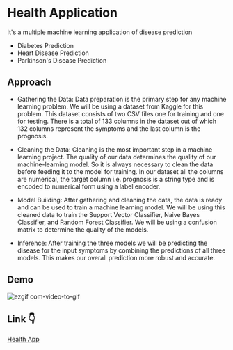 
# Health Application

It's a multiple machine learning application of disease prediction
 
 * Diabetes Prediction
 * Heart Disease Prediction
 * Parkinson's Disease Prediction

 ## Approach

* Gathering the Data: Data preparation is the primary step for any machine learning problem. We will be using a dataset from Kaggle for this problem. This dataset consists of two CSV files one for training and one for testing. There is a total of 133 columns in the dataset out of which 132 columns represent the symptoms and the last column is the prognosis.

* Cleaning the Data: Cleaning is the most important step in a machine learning project. The quality of our data determines the quality of our machine-learning model. So it is always necessary to clean the data before feeding it to the model for training. In our dataset all the columns are numerical, the target column i.e. prognosis is a string type and is encoded to numerical form using a label encoder.

* Model Building: After gathering and cleaning the data, the data is ready and can be used to train a machine learning model. We will be using this cleaned data to train the Support Vector Classifier, Naive Bayes Classifier, and Random Forest Classifier. We will be using a confusion matrix to determine the quality of the models.

* Inference: After training the three models we will be predicting the disease for the input symptoms by combining the predictions of all three models. This makes our overall prediction more robust and accurate.

## Demo 


![ezgif com-video-to-gif](https://github.com/patilchetan25/HealthApp/assets/88223249/0f9e8275-b15a-47ca-b25d-640e100124b2)


## Link :point_down:
[Health App](https://patilchetan25-healthapp-multiple-disease-pred-okcr7y.streamlit.app/)
